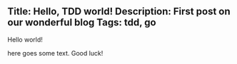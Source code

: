 Title: Hello, TDD world!
Description: First post on our wonderful blog
Tags: tdd, go
---
Hello world!

here goes some text. 
Good luck!